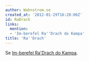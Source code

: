 ```yaml
---
author: Wahnstrom.se
created_at: '2012-01-29T16:28:06Z'
id: RaDrach
links:
  mention:
  - 'Im-berefel Ra''Drach do Kampa'
title: 'Ra''Drach'
---
```


Se [Im-berefel Ra'Drach do Kampa].

  [Im-berefel Ra'Drach do Kampa]: Im-berefel_RaDrach_do_Kampa